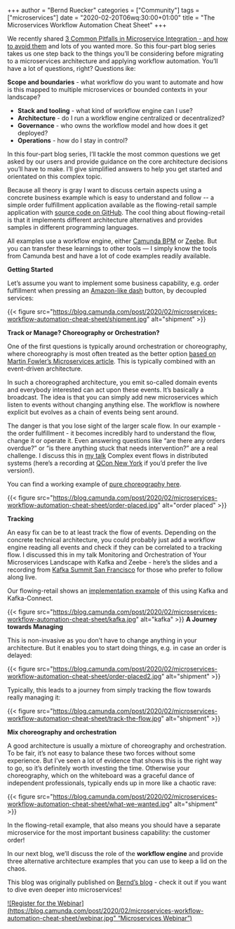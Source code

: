 +++
author = "Bernd Ruecker"
categories = ["Community"]
tags = ["microservices"]
date = "2020-02-20T06wq:30:00+01:00"
title = "The Microservices Workflow Automation Cheat Sheet"
+++

We recently shared [3 Common Pitfalls in Microservice Integration - and how to avoid them](https://camunda.com/learn/whitepapers/3-common-pitfalls/) and lots of you wanted more. So this four-part blog series takes us one step back to the things you’ll be considering before migrating to a microservices architecture and applying workflow automation. You’ll have a lot of questions, right? Questions ike:

<!--more-->

**Scope and boundaries** - what workflow do you want to automate and how is this mapped to multiple microservices or bounded contexts in your landscape?
* **Stack and tooling** - what kind of workflow engine can I use?
* **Architecture** - do I run a workflow engine centralized or decentralized?
* **Governance** - who owns the workflow model and how does it get deployed?
* **Operations** - how do I stay in control?

In this four-part blog series, I’ll tackle the most common questions we get asked by our users and provide guidance on the core architecture decisions you’ll have to make. I’ll give simplified answers to help you get started and orientated on this complex topic.

Because all theory is gray I want to discuss certain aspects using a concrete business example which is easy to understand and follow -- a simple order fulfillment application available as the flowing-retail sample application with [source code on GitHub](https://github.com/berndruecker/flowing-retail). The cool thing about flowing-retail is that it implements different architecture alternatives and provides samples in different programming languages.

All examples use a workflow engine, either [Camunda BPM](https://camunda.com/) or [Zeebe](https://zeebe.io/). But you can transfer these learnings to other tools — I simply know the tools from Camunda best and have a lot of code examples readily available.

**Getting Started**

Let’s assume you want to implement some business capability, e.g. order fulfillment when pressing an [Amazon-like dash](https://en.wikipedia.org/wiki/Amazon_Dash) button, by decoupled services:

{{< figure src="https://blog.camunda.com/post/2020/02/microservices-workflow-automation-cheat-sheet/shipment.jpg" alt="shipment" >}}

**Track or Manage? Choreography or Orchestration?**

One of the first questions is typically around orchestration or choreography, where choreography is most often treated as the better option [based on Martin Fowler’s Microservices article](https://martinfowler.com/articles/microservices.html). This is typically combined with an event-driven architecture.

In such a choreographed architecture, you emit so-called domain events and everybody interested can act upon these events. It’s basically a broadcast. The idea is that you can simply add new microservices which listen to events without changing anything else. The workflow is nowhere explicit but evolves as a chain of events being sent around. 

The danger is that you lose sight of the larger scale flow. In our example - the order fulfillment -  it becomes incredibly hard to understand the flow, change it or operate it. Even answering questions like “are there any orders overdue?” or “is there anything stuck that needs intervention?” are a real challenge. I discuss this in [my talk](https://www.slideshare.net/BerndRuecker/complex-event-flows-in-distributed-systems) Complex event flows in distributed systems (here’s a recording at [QCon New York](https://www.infoq.com/presentations/event-flow-distributed-systems/) if you’d prefer the live version!).

You can find a working example of [pure choreography here](https://github.com/berndruecker/flowing-retail/tree/master/kafka/java/choreography-alternative). 

{{< figure src="https://blog.camunda.com/post/2020/02/microservices-workflow-automation-cheat-sheet/order-placed.jpg" alt="order placed" >}}

**Tracking**

An easy fix can be to at least track the flow of events. Depending on the concrete technical architecture, you could probably just add a workflow engine reading all events and check if they can be correlated to a tracking flow. I discussed this in my talk Monitoring and Orchestration of Your Microservices Landscape with Kafka and Zeebe - here’s the slides and a recording from [Kafka Summit San Francisco](https://www.confluent.io/kafka-summit-sf18/the_big_picture/) for those who prefer to follow along live. 

Our flowing-retail shows an [implementation example](https://github.com/berndruecker/flowing-retail/tree/master/kafka/java/choreography-alternative/zeebe-track) of this using Kafka and Kafka-Connect.

{{< figure src="https://blog.camunda.com/post/2020/02/microservices-workflow-automation-cheat-sheet/kafka.jpg" alt="kafka" >}}
**A Journey towards Managing**

This is non-invasive as you don’t have to change anything in your architecture. But it enables you to start doing things, e.g. in case an order is delayed:

{{< figure src="https://blog.camunda.com/post/2020/02/microservices-workflow-automation-cheat-sheet/order-placed2.jpg" alt="shipment" >}}

Typically, this leads to a journey from simply tracking the flow towards really managing it:

{{< figure src="https://blog.camunda.com/post/2020/02/microservices-workflow-automation-cheat-sheet/track-the-flow.jpg" alt="shipment" >}}

**Mix choreography and orchestration**

A good architecture is usually a mixture of choreography and orchestration. To be fair, it’s not easy to balance these two forces without some experience. But I’ve seen a lot of evidence that shows this is the right way to go, so it’s definitely worth investing the time. Otherwise your choreography, which on the whiteboard was a graceful dance of independent professionals, typically ends up in more like a chaotic rave:

{{< figure src="https://blog.camunda.com/post/2020/02/microservices-workflow-automation-cheat-sheet/what-we-wanted.jpg" alt="shipment" >}}

In the flowing-retail example, that also means you should have a separate microservice for the most important business capability: the customer order!

In our next blog, we’ll discuss the role of the **workflow engine** and provide three alternative architecture examples that you can use to keep a lid on the chaos. 

This blog was originally published on [Bernd’s blog](https://blog.bernd-ruecker.com/the-microservice-workflow-automation-cheat-sheet-fc0a80dc25aa)  - check it out if you want to dive even deeper into microservices!

[![Register for the Webinar](https://blog.camunda.com/post/2020/02/microservices-workflow-automation-cheat-sheet/webinar.jpg" “Microservices Webinar”)](https://camunda.com/learn/webinars/microservices-landscape-workflow-automation/)

